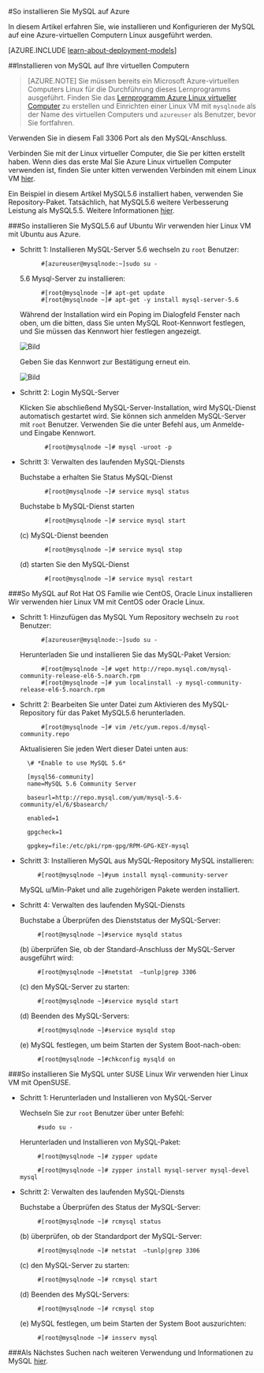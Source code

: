 <properties
    pageTitle="Einrichten von MySQL auf einer Linux VM | Microsoft Azure "
    description="Erfahren Sie, wie Sie den Stapel MySQL auf einer Linux virtuellen Computern (Ubuntu oder Red hat Familie OS) in Azure installieren"
    services="virtual-machines-linux"
    documentationCenter=""
    authors="SuperScottz"
    manager="timlt"
    editor=""
    tags="azure-resource-manager,azure-service-management"/>

<tags
    ms.service="virtual-machines-linux"
    ms.workload="infrastructure-services"
    ms.tgt_pltfrm="vm-linux"
    ms.devlang="na"
    ms.topic="article"
    ms.date="02/01/2016"
    ms.author="mingzhan"/>


#<a name="how-to-install-mysql-on-azure"></a>So installieren Sie MySQL auf Azure


In diesem Artikel erfahren Sie, wie installieren und Konfigurieren der MySQL auf eine Azure-virtuellen Computern Linux ausgeführt werden.

[AZURE.INCLUDE [learn-about-deployment-models](../../includes/learn-about-deployment-models-both-include.md)]


##<a name="install-mysql-on-your-virtual-machine"></a>Installieren von MySQL auf Ihre virtuellen Computern

> [AZURE.NOTE] Sie müssen bereits ein Microsoft Azure-virtuellen Computers Linux für die Durchführung dieses Lernprogramms ausgeführt. Finden Sie das [Lernprogramm Azure Linux virtueller Computer](virtual-machines-linux-quick-create-cli.md) zu erstellen und Einrichten einer Linux VM mit `mysqlnode` als der Name des virtuellen Computers und `azureuser` als Benutzer, bevor Sie fortfahren.

Verwenden Sie in diesem Fall 3306 Port als den MySQL-Anschluss.  

Verbinden Sie mit der Linux virtueller Computer, die Sie per kitten erstellt haben. Wenn dies das erste Mal Sie Azure Linux virtuellen Computer verwenden ist, finden Sie unter kitten verwenden Verbinden mit einem Linux VM [hier](virtual-machines-linux-mac-create-ssh-keys.md).

Ein Beispiel in diesem Artikel MySQL5.6 installiert haben, verwenden Sie Repository-Paket. Tatsächlich, hat MySQL5.6 weitere Verbesserung Leistung als MySQL5.5.  Weitere Informationen [hier](http://www.mysqlperformanceblog.com/2013/02/18/is-mysql-5-6-slower-than-mysql-5-5/).


###<a name="how-to-install-mysql56-on-ubuntu"></a>So installieren Sie MySQL5.6 auf Ubuntu
Wir verwenden hier Linux VM mit Ubuntu aus Azure.

- Schritt 1: Installieren MySQL-Server 5.6 wechseln zu `root` Benutzer:

            #[azureuser@mysqlnode:~]sudo su -

    5.6 Mysql-Server zu installieren:

            #[root@mysqlnode ~]# apt-get update
            #[root@mysqlnode ~]# apt-get -y install mysql-server-5.6

    Während der Installation wird ein Poping im Dialogfeld Fenster nach oben, um die bitten, dass Sie unten MySQL Root-Kennwort festlegen, und Sie müssen das Kennwort hier festlegen angezeigt.

    ![Bild](./media/virtual-machines-linux-mysql-install/virtual-machines-linux-install-mysql-p1.png)


    Geben Sie das Kennwort zur Bestätigung erneut ein.

    ![Bild](./media/virtual-machines-linux-mysql-install/virtual-machines-linux-install-mysql-p2.png)

- Schritt 2: Login MySQL-Server

    Klicken Sie abschließend MySQL-Server-Installation, wird MySQL-Dienst automatisch gestartet wird. Sie können sich anmelden MySQL-Server mit `root` Benutzer.
    Verwenden Sie die unter Befehl aus, um Anmelde- und Eingabe Kennwort.

             #[root@mysqlnode ~]# mysql -uroot -p

- Schritt 3: Verwalten des laufenden MySQL-Diensts

    Buchstabe a erhalten Sie Status MySQL-Dienst

             #[root@mysqlnode ~]# service mysql status

    Buchstabe b MySQL-Dienst starten

             #[root@mysqlnode ~]# service mysql start

    (c) MySQL-Dienst beenden

             #[root@mysqlnode ~]# service mysql stop

    (d) starten Sie den MySQL-Dienst

             #[root@mysqlnode ~]# service mysql restart


###<a name="how-to-install-mysql-on-red-hat-os-family-like-centos-oracle-linux"></a>So MySQL auf Rot Hat OS Familie wie CentOS, Oracle Linux installieren
Wir verwenden hier Linux VM mit CentOS oder Oracle Linux.

- Schritt 1: Hinzufügen das MySQL Yum Repository wechseln zu `root` Benutzer:

            #[azureuser@mysqlnode:~]sudo su -

    Herunterladen Sie und installieren Sie das MySQL-Paket Version:

            #[root@mysqlnode ~]# wget http://repo.mysql.com/mysql-community-release-el6-5.noarch.rpm
            #[root@mysqlnode ~]# yum localinstall -y mysql-community-release-el6-5.noarch.rpm

- Schritt 2: Bearbeiten Sie unter Datei zum Aktivieren des MySQL-Repository für das Paket MySQL5.6 herunterladen.

            #[root@mysqlnode ~]# vim /etc/yum.repos.d/mysql-community.repo

    Aktualisieren Sie jeden Wert dieser Datei unten aus:

        \# *Enable to use MySQL 5.6*

        [mysql56-community]
        name=MySQL 5.6 Community Server

        baseurl=http://repo.mysql.com/yum/mysql-5.6-community/el/6/$basearch/

        enabled=1

        gpgcheck=1

        gpgkey=file:/etc/pki/rpm-gpg/RPM-GPG-KEY-mysql

- Schritt 3: Installieren MySQL aus MySQL-Repository MySQL installieren:

           #[root@mysqlnode ~]#yum install mysql-community-server

    MySQL u/Min-Paket und alle zugehörigen Pakete werden installiert.

- Schritt 4: Verwalten des laufenden MySQL-Diensts

    Buchstabe a Überprüfen des Dienststatus der MySQL-Server:

           #[root@mysqlnode ~]#service mysqld status

    (b) überprüfen Sie, ob der Standard-Anschluss der MySQL-Server ausgeführt wird:

           #[root@mysqlnode ~]#netstat  –tunlp|grep 3306


    (c) den MySQL-Server zu starten:

           #[root@mysqlnode ~]#service mysqld start

    (d) Beenden des MySQL-Servers:

           #[root@mysqlnode ~]#service mysqld stop

    (e) MySQL festlegen, um beim Starten der System Boot-nach-oben:

           #[root@mysqlnode ~]#chkconfig mysqld on


###<a name="how-to-install-mysql-on-suse-linux"></a>So installieren Sie MySQL unter SUSE Linux
Wir verwenden hier Linux VM mit OpenSUSE.

- Schritt 1: Herunterladen und Installieren von MySQL-Server

    Wechseln Sie zur `root` Benutzer über unter Befehl:  

           #sudo su -

    Herunterladen und Installieren von MySQL-Paket:

           #[root@mysqlnode ~]# zypper update

           #[root@mysqlnode ~]# zypper install mysql-server mysql-devel mysql

- Schritt 2: Verwalten des laufenden MySQL-Diensts

    Buchstabe a Überprüfen des Status der MySQL-Server:

           #[root@mysqlnode ~]# rcmysql status

    (b) überprüfen, ob der Standardport der MySQL-Server:

           #[root@mysqlnode ~]# netstat  –tunlp|grep 3306


    (c) den MySQL-Server zu starten:

           #[root@mysqlnode ~]# rcmysql start

    (d) Beenden des MySQL-Servers:

           #[root@mysqlnode ~]# rcmysql stop

    (e) MySQL festlegen, um beim Starten der System Boot auszurichten:

           #[root@mysqlnode ~]# insserv mysql

###<a name="next-step"></a>Als Nächstes
Suchen nach weiteren Verwendung und Informationen zu MySQL [hier](https://www.mysql.com/).

